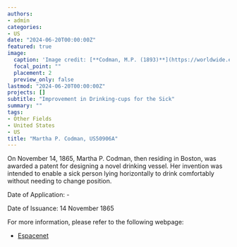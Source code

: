 ```yaml
---
authors:
- admin
categories:
- US
date: "2024-06-20T00:00:00Z"
featured: true
image:
  caption: 'Image credit: [**Codman, M.P. (1893)**](https://worldwide.espacenet.com/patent/search/family/002120456/publication/US50906A?q=pn%3DUS50906A)'
  focal_point: ""
  placement: 2
  preview_only: false
lastmod: "2024-06-20T00:00:00Z"
projects: []
subtitle: "Improvement in Drinking-cups for the Sick"
summary: ""
tags:
- Other Fields
- United States
- US
title: "Martha P. Codman, US50906A"
---
```

On November 14, 1865, Martha P. Codman, then residing in Boston, was awarded a patent for designing a novel drinking vessel. Her invention was intended to enable a sick person lying horizontally to drink comfortably without needing to change position.

Date of Application: - 

Date of Issuance: 14 November 1865

For more information, please refer to the following webpage: 

- [Espacenet](https://worldwide.espacenet.com/patent/search/family/002120456/publication/US50906A?q=pn%3DUS50906A)
